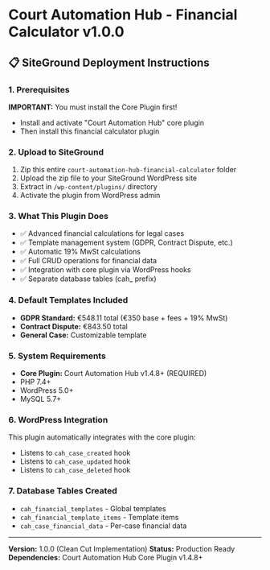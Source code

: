 # Court Automation Hub - Financial Calculator v1.0.0

## 📋 SiteGround Deployment Instructions

### 1. Prerequisites
**IMPORTANT:** You must install the Core Plugin first!
- Install and activate "Court Automation Hub" core plugin
- Then install this financial calculator plugin

### 2. Upload to SiteGround
1. Zip this entire `court-automation-hub-financial-calculator` folder
2. Upload the zip file to your SiteGround WordPress site
3. Extract in `/wp-content/plugins/` directory
4. Activate the plugin from WordPress admin

### 3. What This Plugin Does
- ✅ Advanced financial calculations for legal cases
- ✅ Template management system (GDPR, Contract Dispute, etc.)
- ✅ Automatic 19% MwSt calculations
- ✅ Full CRUD operations for financial data
- ✅ Integration with core plugin via WordPress hooks
- ✅ Separate database tables (cah_ prefix)

### 4. Default Templates Included
- **GDPR Standard:** €548.11 total (€350 base + fees + 19% MwSt)
- **Contract Dispute:** €843.50 total 
- **General Case:** Customizable template

### 5. System Requirements
- **Core Plugin:** Court Automation Hub v1.4.8+ (REQUIRED)
- PHP 7.4+
- WordPress 5.0+
- MySQL 5.7+

### 6. WordPress Integration
This plugin automatically integrates with the core plugin:
- Listens to `cah_case_created` hook
- Listens to `cah_case_updated` hook  
- Listens to `cah_case_deleted` hook

### 7. Database Tables Created
- `cah_financial_templates` - Global templates
- `cah_financial_template_items` - Template items
- `cah_case_financial_data` - Per-case financial data

---
**Version:** 1.0.0 (Clean Cut Implementation)
**Status:** Production Ready
**Dependencies:** Court Automation Hub Core Plugin v1.4.8+